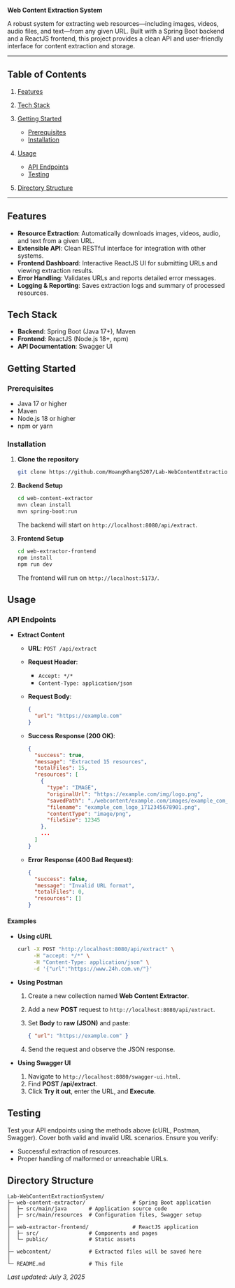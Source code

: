 **Web Content Extraction System**

A robust system for extracting web resources—including images, videos, audio files, and text—from any given URL. Built with a Spring Boot backend and a ReactJS frontend, this project provides a clean API and user-friendly interface for content extraction and storage.

---

## Table of Contents

1. [Features](#features)
2. [Tech Stack](#tech-stack)
3. [Getting Started](#getting-started)

   * [Prerequisites](#prerequisites)
   * [Installation](#installation)
4. [Usage](#usage)

   * [API Endpoints](#api-endpoints)
   * [Testing](#testing)
5. [Directory Structure](#directory-structure)
---

## Features

* **Resource Extraction**: Automatically downloads images, videos, audio, and text from a given URL.
* **Extensible API**: Clean RESTful interface for integration with other systems.
* **Frontend Dashboard**: Interactive ReactJS UI for submitting URLs and viewing extraction results.
* **Error Handling**: Validates URLs and reports detailed error messages.
* **Logging & Reporting**: Saves extraction logs and summary of processed resources.

## Tech Stack

* **Backend**: Spring Boot (Java 17+), Maven
* **Frontend**: ReactJS (Node.js 18+, npm)
* **API Documentation**: Swagger UI

## Getting Started

### Prerequisites

* Java 17 or higher
* Maven
* Node.js 18 or higher
* npm or yarn

### Installation

1. **Clone the repository**

   ```bash
   git clone https://github.com/HoangKhang5207/Lab-WebContentExtractionSystem.git
   ```

2. **Backend Setup**

   ```bash
   cd web-content-extractor
   mvn clean install
   mvn spring-boot:run
   ```

   The backend will start on `http://localhost:8080/api/extract`.

3. **Frontend Setup**

   ```bash
   cd web-extractor-frontend
   npm install
   npm run dev
   ```

   The frontend will run on `http://localhost:5173/`.

## Usage

### API Endpoints

* **Extract Content**

  * **URL**: `POST /api/extract`
  * **Request Header**:

    * `Accept: */*`
    * `Content-Type: application/json`
  * **Request Body**:

    ```json
    {
      "url": "https://example.com"
    }
    ```
  * **Success Response (200 OK)**:

    ```json
    {
      "success": true,
      "message": "Extracted 15 resources",
      "totalFiles": 15,
      "resources": [
        {
          "type": "IMAGE",
          "originalUrl": "https://example.com/img/logo.png",
          "savedPath": "./webcontent/example.com/images/example_com_logo_1712345678901.png",
          "filename": "example_com_logo_1712345678901.png",
          "contentType": "image/png",
          "fileSize": 12345
        },
        ...
      ]
    }
    ```
  * **Error Response (400 Bad Request)**:

    ```json
    {
      "success": false,
      "message": "Invalid URL format",
      "totalFiles": 0,
      "resources": []
    }
    ```

#### Examples

* **Using cURL**

  ```bash
  curl -X POST "http://localhost:8080/api/extract" \
       -H "accept: */*" \
       -H "Content-Type: application/json" \
       -d '{"url":"https://www.24h.com.vn/"}'
  ```

* **Using Postman**

  1. Create a new collection named **Web Content Extractor**.
  2. Add a new **POST** request to `http://localhost:8080/api/extract`.
  3. Set **Body** to **raw (JSON)** and paste:

     ```json
     { "url": "https://example.com" }
     ```
  4. Send the request and observe the JSON response.

* **Using Swagger UI**

  1. Navigate to `http://localhost:8080/swagger-ui.html`.
  2. Find **POST /api/extract**.
  3. Click **Try it out**, enter the URL, and **Execute**.

## Testing

Test your API endpoints using the methods above (cURL, Postman, Swagger). Cover both valid and invalid URL scenarios. Ensure you verify:

* Successful extraction of resources.
* Proper handling of malformed or unreachable URLs.

## Directory Structure

```
Lab-WebContentExtractionSystem/
├─ web-content-extractor/               # Spring Boot application
│  ├─ src/main/java       # Application source code
│  ├─ src/main/resources  # Configuration files, Swagger setup        
│
├─ web-extractor-frontend/              # ReactJS application
│  ├─ src/                # Components and pages
│  └─ public/             # Static assets
│
├─ webcontent/            # Extracted files will be saved here
│
└─ README.md              # This file
```

*Last updated: July 3, 2025*
